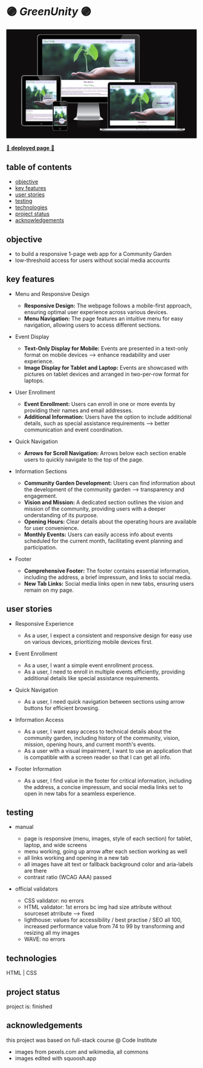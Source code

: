 # :purple_circle: *GreenUnity* :purple_circle:

![mockup landingpage](./assets/img/readme-img/mockup_home.png?raw=true "image of mockup home screen for different devices")

<a href="https://zabokaa.github.io/GreenUnity/" target="_blank">🌱 **deployed page** 🍃</a>

## table of contents

- [objective](#objective)
- [key features](#key-features)
- [user stories](#user-stories)
- [testing](#testing)
- [technologies](#technologies)
- [project status](#project-status)
- [acknowledgements](#acknowledgements)

## objective

- to build a responsive 1-page web app for a Community Garden
- low-threshold access for users without social media accounts

  

## key features

- Menu and Responsive Design
  - **Responsive Design:** The webpage follows a mobile-first approach, ensuring optimal user experience across various devices.
  - **Menu Navigation:** The page features an intuitive menu for easy navigation, allowing users to access different sections.

- Event Display
  - **Text-Only Display for Mobile:** Events are presented in a text-only format on mobile devices --> enhance readability and user experience.
  - **Image Display for Tablet and Laptop:** Events are showcased with pictures on tablet devices and arranged in two-per-row format for laptops. 

- User Enrollment
  - **Event Enrollment:** Users can enroll in one or more events by providing their names and email addresses.
  - **Additional Information:** Users have the option to include additional details, such as special assistance requirements --> better communication and event coordination.

- Quick Navigation
  - **Arrows for Scroll Navigation:** Arrows below each section enable users to quickly navigate to the top of the page. 

- Information Sections
  - **Community Garden Development:** Users can find information about the development of the community garden -->  transparency and engagement.
  - **Vision and Mission:** A dedicated section outlines the vision and mission of the community, providing users with a deeper understanding of its purpose.
  - **Opening Hours:** Clear details about the operating hours are available for user convenience.
  - **Monthly Events:** Users can easily access info about events scheduled for the current month, facilitating event planning and participation.
 
- Footer
  - **Comprehensive Footer:** The footer contains essential information, including the address, a brief impressum, and links to social media.
  - **New Tab Links:** Social media links open in new tabs, ensuring users remain on my page. 



## user stories

- Responsive Experience
  - As a user, I expect a consistent and responsive design for easy use on various devices, prioritizing mobile devices first.

- Event Enrollment
  - As a user, I want a simple event enrollment process. 
  - As a user, I need to enroll in multiple events efficiently, providing additional details like special assistance requirements.


- Quick Navigation
  - As a user, I need quick navigation between sections using arrow buttons for efficient browsing.

- Information Access
  - As a user, I want easy access to technical details about the community garden, including history of the community, vision, mission, opening hours, and current month's events.
  - As a user with a visual impairment, I want to use an application that is compatible with a screen reader so that I can get all info. 

- Footer Information
  - As a user, I find value in the footer for critical information, including the address, a concise impressum, and social media links set to open in new tabs for a seamless experience.


## testing

- manual

  - page is responsive (menu, images, style of each section) for tablet, laptop, and wide screens
  - menu working, going up arrow after each section working as well
  - all links working and opening in a new tab
  - all images have alt text or fallback background color and aria-labels are there
  - contrast ratio (WCAG AAA) passed

- official validators

  - CSS validator: no errors
  - HTML validator: 1st errors bc img had size attribute without sourceset atrribute --> fixed
  - lighthouse: values for accessibility / best practise / SEO all 100, increased performance value from 74 to 99 by transforming and resizing all my images
  - WAVE: no errors

## technologies

HTML | CSS

## project status

project is: finished

## acknowledgements

this project was based on full-stack course @ Code Institute

- images from pexels.com and wikimedia, all commons
- images edited with squoosh.app
  

